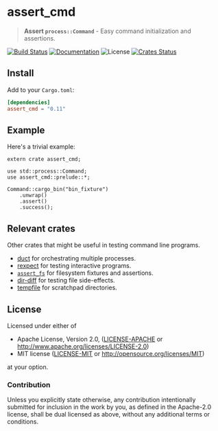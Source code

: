 # assert_cmd

> **Assert `process::Command`** - Easy command initialization and assertions.

[![Build Status](https://dev.azure.com/assert-rs/assert-rs/_apis/build/status/assert_cmd?branchName=master)](https://dev.azure.com/assert-rs/assert-rs/_build/latest?definitionId=3&branchName=master)
[![Documentation](https://img.shields.io/badge/docs-master-blue.svg)][Documentation]
![License](https://img.shields.io/crates/l/assert_cmd.svg)
[![Crates Status](https://img.shields.io/crates/v/assert_cmd.svg)](https://crates.io/crates/assert_cmd)

## Install

Add to your `Cargo.toml`:

```toml
[dependencies]
assert_cmd = "0.11"
```

## Example

Here's a trivial example:

```rust,no_run
extern crate assert_cmd;

use std::process::Command;
use assert_cmd::prelude::*;

Command::cargo_bin("bin_fixture")
    .unwrap()
    .assert()
    .success();
```

## Relevant crates

Other crates that might be useful in testing command line programs.
* [duct][duct] for orchestrating multiple processes.
* [rexpect][rexpect] for testing interactive programs.
* [`assert_fs`][assert_fs] for filesystem fixtures and assertions.
* [dir-diff][dir-diff] for testing file side-effects.
* [tempfile][tempfile] for scratchpad directories.

[rexpect]: https://crates.io/crates/rexpect
[dir-diff]: https://crates.io/crates/dir-diff
[tempfile]: https://crates.io/crates/tempfile
[duct]: https://crates.io/crates/duct
[assert_fs]: https://crates.io/crates/assert_fs

## License

Licensed under either of

 * Apache License, Version 2.0, ([LICENSE-APACHE](LICENSE-APACHE) or http://www.apache.org/licenses/LICENSE-2.0)
 * MIT license ([LICENSE-MIT](LICENSE-MIT) or http://opensource.org/licenses/MIT)

at your option.

### Contribution

Unless you explicitly state otherwise, any contribution intentionally
submitted for inclusion in the work by you, as defined in the Apache-2.0
license, shall be dual licensed as above, without any additional terms or
conditions.

[Crates.io]: https://crates.io/crates/assert_cmd
[Documentation]: https://docs.rs/assert_cmd
